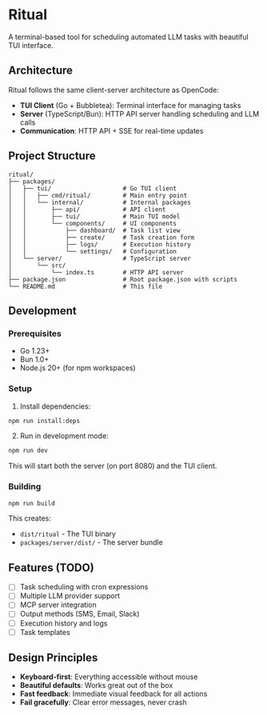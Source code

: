# Ritual

A terminal-based tool for scheduling automated LLM tasks with beautiful TUI interface.

## Architecture

Ritual follows the same client-server architecture as OpenCode:

- **TUI Client** (Go + Bubbletea): Terminal interface for managing tasks
- **Server** (TypeScript/Bun): HTTP API server handling scheduling and LLM calls
- **Communication**: HTTP API + SSE for real-time updates

## Project Structure

```
ritual/
├── packages/
│   ├── tui/                    # Go TUI client
│   │   ├── cmd/ritual/         # Main entry point
│   │   └── internal/           # Internal packages
│   │       ├── api/            # API client
│   │       ├── tui/            # Main TUI model
│   │       └── components/     # UI components
│   │           ├── dashboard/  # Task list view
│   │           ├── create/     # Task creation form
│   │           ├── logs/       # Execution history
│   │           └── settings/   # Configuration
│   └── server/                 # TypeScript server
│       └── src/
│           └── index.ts        # HTTP API server
├── package.json                # Root package.json with scripts
└── README.md                   # This file
```

## Development

### Prerequisites

- Go 1.23+
- Bun 1.0+
- Node.js 20+ (for npm workspaces)

### Setup

1. Install dependencies:
```bash
npm run install:deps
```

2. Run in development mode:
```bash
npm run dev
```

This will start both the server (on port 8080) and the TUI client.

### Building

```bash
npm run build
```

This creates:
- `dist/ritual` - The TUI binary
- `packages/server/dist/` - The server bundle

## Features (TODO)

- [ ] Task scheduling with cron expressions
- [ ] Multiple LLM provider support
- [ ] MCP server integration
- [ ] Output methods (SMS, Email, Slack)
- [ ] Execution history and logs
- [ ] Task templates

## Design Principles

- **Keyboard-first**: Everything accessible without mouse
- **Beautiful defaults**: Works great out of the box
- **Fast feedback**: Immediate visual feedback for all actions
- **Fail gracefully**: Clear error messages, never crash